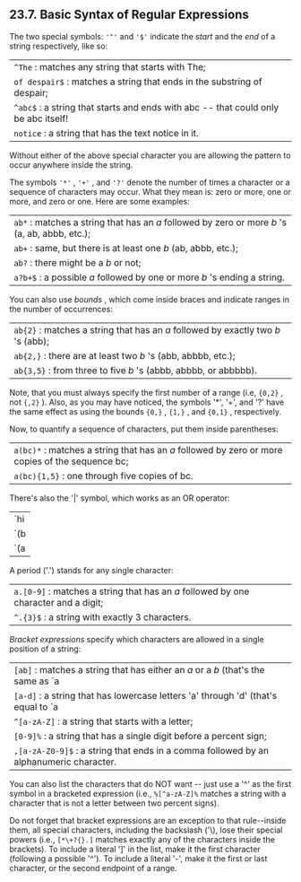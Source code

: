 <div id="apndxregexp" class="section">

<div class="titlepage">

<div>

<div>

## 23.7. Basic Syntax of Regular Expressions

</div>

</div>

</div>

The two special symbols: `'^'` and `'$'` indicate the
<span class="emphasis">*start*</span> and the
<span class="emphasis">*end*</span> of a string respectively, like so:

|                                                                                    |
|------------------------------------------------------------------------------------|
| `^The` : matches any string that starts with The;                                  |
| `of despair$` : matches a string that ends in the substring of despair;            |
| `^abc$` : a string that starts and ends with abc -- that could only be abc itself! |
| `notice` : a string that has the text notice in it.                                |

Without either of the above special character you are allowing the
pattern to occur anywhere inside the string.

The symbols `'*'` , `'+'` , and `'?'` denote the number of times a
character or a sequence of characters may occur. What they mean is: zero
or more, one or more, and zero or one. Here are some examples:

|                                                                                                                                                           |
|-----------------------------------------------------------------------------------------------------------------------------------------------------------|
| `ab*` : matches a string that has an <span class="emphasis">*a*</span> followed by zero or more <span class="emphasis">*b*</span> 's (a, ab, abbb, etc.); |
| `ab+` : same, but there is at least one <span class="emphasis">*b*</span> (ab, abbb, etc.);                                                               |
| `ab?` : there might be a <span class="emphasis">*b*</span> or not;                                                                                        |
| `a?b+$` : a possible <span class="emphasis">*a*</span> followed by one or more <span class="emphasis">*b*</span> 's ending a string.                      |

You can also use <span class="emphasis">*bounds*</span> , which come
inside braces and indicate ranges in the number of occurrences:

|                                                                                                                                              |
|----------------------------------------------------------------------------------------------------------------------------------------------|
| `ab{2}` : matches a string that has an <span class="emphasis">*a*</span> followed by exactly two <span class="emphasis">*b*</span> 's (abb); |
| `ab{2,}` : there are at least two <span class="emphasis">*b*</span> 's (abb, abbbb, etc.);                                                   |
| `ab{3,5}` : from three to five <span class="emphasis">*b*</span> 's (abbb, abbbb, or abbbbb).                                                |

Note, that you must always specify the first number of a range (i.e,
`{0,2}` , not `{,2}` ). Also, as you may have noticed, the symbols '\*',
'+', and '?' have the same effect as using the bounds `{0,}` , `{1,}` ,
and `{0,1}` , respectively.

Now, to quantify a sequence of characters, put them inside parentheses:

|                                                                                                                               |
|-------------------------------------------------------------------------------------------------------------------------------|
| `a(bc)*` : matches a string that has an <span class="emphasis">*a*</span> followed by zero or more copies of the sequence bc; |
| `a(bc){1,5}` : one through five copies of bc.                                                                                 |

There's also the '\|' symbol, which works as an OR operator:

|                                                                                                                                                                                       |
|---------------------------------------------------------------------------------------------------------------------------------------------------------------------------------------|
| `hi|hello` : matches a string that has either hi or hello in it;                                                                                                                      |
| `(b|cd)ef` : a string that has either bef or cdef;                                                                                                                                    |
| `(a|b)*c` : a string that has a sequence of alternating <span class="emphasis">*a*</span> 's and <span class="emphasis">*b*</span> 's ending in a <span class="emphasis">*c*</span> ; |

A period ('.') stands for any single character:

|                                                                                                                   |
|-------------------------------------------------------------------------------------------------------------------|
| `a.[0-9]` : matches a string that has an <span class="emphasis">*a*</span> followed by one character and a digit; |
| `^.{3}$` : a string with exactly 3 characters.                                                                    |

<span class="emphasis">*Bracket expressions*</span> specify which
characters are allowed in a single position of a string:

|                                                                                                                                                    |
|----------------------------------------------------------------------------------------------------------------------------------------------------|
| `[ab]` : matches a string that has either an <span class="emphasis">*a*</span> or a <span class="emphasis">*b*</span> (that's the same as `a|b` ); |
| `[a-d]` : a string that has lowercase letters 'a' through 'd' (that's equal to `a|b|c|d` and even `[abcd]` );                                      |
| `^[a-zA-Z]` : a string that starts with a letter;                                                                                                  |
| `[0-9]%` : a string that has a single digit before a percent sign;                                                                                 |
| `,[a-zA-Z0-9]$` : a string that ends in a comma followed by an alphanumeric character.                                                             |

You can also list the characters that do NOT want -- just use a '^' as
the first symbol in a bracketed expression (i.e., `%[^a-zA-Z]%` matches
a string with a character that is not a letter between two percent
signs).

Do not forget that bracket expressions are an exception to that
rule--inside them, all special characters, including the backslash
('\\), lose their special powers (i.e., `[*\+?{}.]` matches exactly any
of the characters inside the brackets). To include a literal '\]' in the
list, make it the first character (following a possible '^'). To include
a literal '-', make it the first or last character, or the second
endpoint of a range.

</div>
